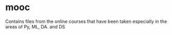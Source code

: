 # mooc
Contains files from the online courses that have been taken especially in the areas of Py, ML, DA. and DS
